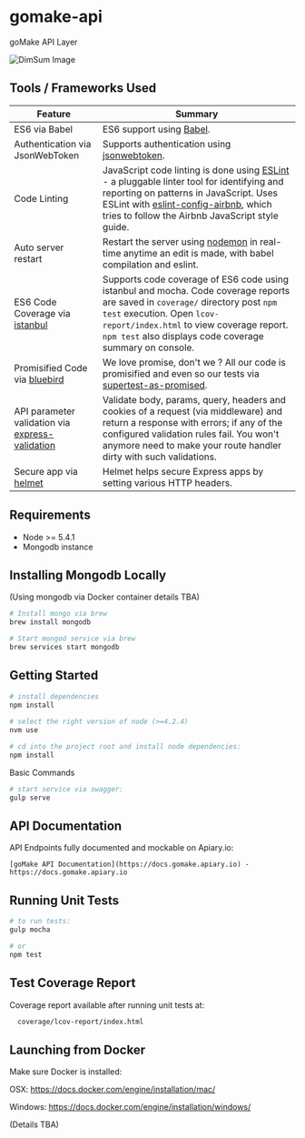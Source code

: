 # gomake-api

goMake API Layer

![DimSum Image](https://pbs.twimg.com/media/CrDtorVUEAA8HW2.jpg:large)

## Tools / Frameworks Used 

| Feature                                | Summary                                                                                                                                                                                                                                                     |
|----------------------------------------|-------------------------------------------------------------------------------------------------------------------------------------------------------------------------------------------------------------------------------------------------------------|
| ES6 via Babel                  	 	 | ES6 support using [Babel](https://babeljs.io/).  |
| Authentication via JsonWebToken                  	 	 | Supports authentication using [jsonwebtoken](https://www.npmjs.com/package/jsonwebtoken).  |
| Code Linting               			 | JavaScript code linting is done using [ESLint](http://eslint.org) - a pluggable linter tool for identifying and reporting on patterns in JavaScript. Uses ESLint with [eslint-config-airbnb](https://github.com/airbnb/javascript/tree/master/packages/eslint-config-airbnb), which tries to follow the Airbnb JavaScript style guide.                                                                                                |
| Auto server restart                  	 | Restart the server using [nodemon](https://github.com/remy/nodemon) in real-time anytime an edit is made, with babel compilation and eslint.                                                                                                                                                                            |
| ES6 Code Coverage via [istanbul](https://www.npmjs.com/package/istanbul)                  | Supports code coverage of ES6 code using istanbul and mocha. Code coverage reports are saved in `coverage/` directory post `npm test` execution. Open `lcov-report/index.html` to view coverage report. `npm test` also displays code coverage summary on console.                                                                                                                                                                            |
| Promisified Code via [bluebird](https://github.com/petkaantonov/bluebird)           | We love promise, don't we ? All our code is promisified and even so our tests via [supertest-as-promised](https://www.npmjs.com/package/supertest-as-promised).                       |
| API parameter validation via [express-validation](https://www.npmjs.com/package/express-validation)           | Validate body, params, query, headers and cookies of a request (via middleware) and return a response with errors; if any of the configured validation rules fail. You won't anymore need to make your route handler dirty with such validations. |
| Secure app via [helmet](https://github.com/helmetjs/helmet)           | Helmet helps secure Express apps by setting various HTTP headers. |

## Requirements
 - Node >= 5.4.1
 - Mongodb instance
 
## Installing Mongodb Locally
  (Using mongodb via Docker container details TBA)

  ```bash
  # Install mongo via brew
  brew install mongodb
  
  # Start mongod service via brew
  brew services start mongodb
  
  ```
  
## Getting Started

  ```bash
  # install dependencies
  npm install
    
  # select the right version of node (>=4.2.4)
  nvm use
  
  # cd into the project root and install node dependencies:
  npm install

  ```

Basic Commands

  ```bash
  # start service via swagger:
  gulp serve

  ```

## API Documentation

  API Endpoints fully documented and mockable on Apiary.io:

	[goMake API Documentation](https://docs.gomake.apiary.io) - https://docs.gomake.apiary.io
	
## Running Unit Tests


  ```bash
  # to run tests:
  gulp mocha
  
  # or
  npm test
  ```

## Test Coverage Report

  Coverage report available after running unit tests at:
  
  ```bash
	coverage/lcov-report/index.html
  ```

## Launching from Docker

  Make sure Docker is installed:

  OSX: https://docs.docker.com/engine/installation/mac/

  Windows: https://docs.docker.com/engine/installation/windows/

(Details TBA)
